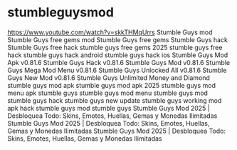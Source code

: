 # stumbleguysmod
https://www.youtube.com/watch?v=skkTHMqUrrs
Stumble Guys mod
Stumble Guys free gems mod
Stumble Guys free gems
Stumble Guys hack
Stumble Guys free hack
stumble guys free gems 2025
stumble guys free hack
stumble guys hack android
stumble guys hack ios
Stumble Guys Mod Apk v0.81.6
Stumble Guys Hack v0.81.6
Stumble Guys Mod v0.81.6
Stumble Guys Mega Mod Menu v0.81.6
Stumble Guys Unlocked All v0.81.6
Stumble Guys New Mod v0.81.6
Stumble Guys Unlimited Money and Diamond
stumble guys mod apk
stumble guys mod apk 2025
stumble guys mod menu apk
stumble guys
stumble guys mod menu
stumble guys mod
stumble guys hack
stumble guys new update
stumble guys working mod apk
hack stumble guys
mod stumble guys
Stumble Guys Mod 2025 | Desbloquea Todo: Skins, Emotes, Huellas, Gemas y Monedas Ilimitadas
Stumble Guys Mod 2025 | Desbloquea Todo: Skins, Emotes, Huellas, Gemas y Monedas Ilimitadas
Stumble Guys Mod 2025 | Desbloquea Todo: Skins, Emotes, Huellas, Gemas y Monedas Ilimitadas
